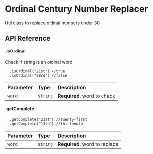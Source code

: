 
# Ordinal Century Number Replacer

Util class to replace ordinal numbers under 30




## API Reference

#### .isOrdinal
Check if string is an ordinal word

```
  .isOrdinal("21st") //true
  .isOrdinal("28rd") //false
```

| Parameter | Type     | Description                |
| :-------- | :------- | :------------------------- |
| `word` | `string` | **Required**. word to check |

#### .getComplete

```http
  .getComplete("21st") //twenty-first
  .getComplete("13th") //thirteenth
```

| Parameter | Type     | Description                       |
| :-------- | :------- | :-------------------------------- |
| `word`      | `string` | **Required**. word to replace |



